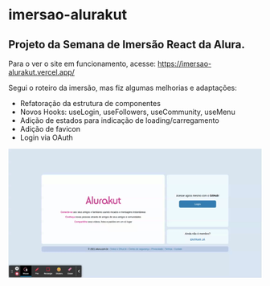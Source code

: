 # imersao-alurakut


## Projeto da Semana de Imersão React da Alura.

Para o ver o site em funcionamento, acesse: https://imersao-alurakut.vercel.app/

Segui o roteiro da imersão, mas fiz algumas melhorias e adaptações:

- Refatoração da estrutura de componentes
- Novos Hooks: useLogin, useFollowers, useCommunity, useMenu
- Adição de estados para indicação de loading/carregamento
- Adição de favicon
- Login via OAuth

<p align="center"><img src='demos/login_demo.gif' /></p>
